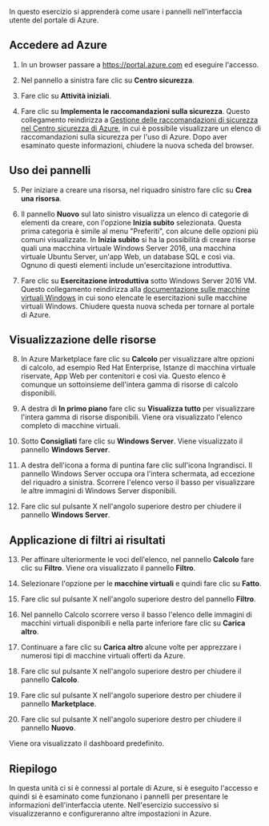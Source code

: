 In questo esercizio si apprenderà come usare i pannelli nell'interfaccia utente del portale di Azure.

## <a name="log-on-to-azure"></a>Accedere ad Azure

1. In un browser passare a https://portal.azure.com ed eseguire l'accesso.

2. Nel pannello a sinistra fare clic su **Centro sicurezza**.

3. Fare clic su **Attività iniziali**.

4. Fare clic su **Implementa le raccomandazioni sulla sicurezza**. Questo collegamento reindirizza a [Gestione delle raccomandazioni di sicurezza nel Centro sicurezza di Azure](https://docs.microsoft.com/azure/security-center/security-center-recommendations), in cui è possibile visualizzare un elenco di raccomandazioni sulla sicurezza per l'uso di Azure. Dopo aver esaminato queste informazioni, chiudere la nuova scheda del browser.

## <a name="working-with-blades"></a>Uso dei pannelli

5. Per iniziare a creare una risorsa, nel riquadro sinistro fare clic su **Crea una risorsa**.

6. Il pannello **Nuovo** sul lato sinistro visualizza un elenco di categorie di elementi da creare, con l'opzione **Inizia subito** selezionata. Questa prima categoria è simile al menu "Preferiti", con alcune delle opzioni più comuni visualizzate. In **Inizia subito** si ha la possibilità di creare risorse quali una macchina virtuale Windows Server 2016, una macchina virtuale Ubuntu Server, un'app Web, un database SQL e così via. Ognuno di questi elementi include un'esercitazione introduttiva.

7. Fare clic su **Esercitazione introduttiva** sotto Windows Server 2016 VM. Questo collegamento reindirizza alla [documentazione sulle macchine virtuali Windows](https://docs.microsoft.com/azure/virtual-machines/windows/) in cui sono elencate le esercitazioni sulle macchine virtuali Windows. Chiudere questa nuova scheda per tornare al portale di Azure.

## <a name="viewing-resources"></a>Visualizzazione delle risorse

8. In Azure Marketplace fare clic su **Calcolo** per visualizzare altre opzioni di calcolo, ad esempio Red Hat Enterprise, Istanze di macchina virtuale riservate, App Web per contenitori e così via. Questo elenco è comunque un sottoinsieme dell'intera gamma di risorse di calcolo disponibili.

9. A destra di **In primo piano** fare clic su **Visualizza tutto** per visualizzare l'intera gamma di risorse disponibili. Viene ora visualizzato l'elenco completo di macchine virtuali.

10. Sotto **Consigliati** fare clic su **Windows Server**. Viene visualizzato il pannello **Windows Server**.

11. A destra dell'icona a forma di puntina fare clic sull'icona Ingrandisci. Il pannello Windows Server occupa ora l'intera schermata, ad eccezione del riquadro a sinistra. Scorrere l'elenco verso il basso per visualizzare le altre immagini di Windows Server disponibili.

12. Fare clic sul pulsante X nell'angolo superiore destro per chiudere il pannello **Windows Server**.

## <a name="filtering-results"></a>Applicazione di filtri ai risultati

13. Per affinare ulteriormente le voci dell'elenco, nel pannello **Calcolo** fare clic su **Filtro**. Viene ora visualizzato il pannello **Filtro**.

14. Selezionare l'opzione per le **macchine virtuali** e quindi fare clic su **Fatto**.

15. Fare clic sul pulsante X nell'angolo superiore destro del pannello **Filtro**.

16. Nel pannello Calcolo scorrere verso il basso l'elenco delle immagini di macchini virtuali disponibili e nella parte inferiore fare clic su **Carica altro**.

17. Continuare a fare clic su **Carica altro** alcune volte per apprezzare i numerosi tipi di macchine virtuali offerti da Azure.

18. Fare clic sul pulsante X nell'angolo superiore destro per chiudere il pannello **Calcolo**.

19. Fare clic sul pulsante X nell'angolo superiore destro per chiudere il pannello **Marketplace**.

20. Fare clic sul pulsante X nell'angolo superiore destro per chiudere il pannello **Nuovo**.

Viene ora visualizzato il dashboard predefinito.

## <a name="summary"></a>Riepilogo

In questa unità ci si è connessi al portale di Azure, si è eseguito l'accesso e quindi si è esaminato come funzionano i pannelli per presentare le informazioni dell'interfaccia utente. Nell'esercizio successivo si visualizzeranno e configureranno altre impostazioni in Azure.